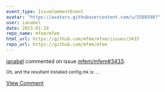 ```yaml
---
event_type: IssueCommentEvent
avatar: "https://avatars.githubusercontent.com/u/5588598?"
user: ianabel
date: 2023-01-28
repo_name: mfem/mfem
html_url: https://github.com/mfem/mfem/issues/3433
repo_url: https://github.com/mfem/mfem
---
```


<a href='https://github.com/ianabel' target='_blank'>ianabel</a> commented on issue <a href='https://github.com/mfem/mfem/issues/3433' target='_blank'>mfem/mfem#3433</a>.

<small>Oh, and the resultant installed config.mk is:...</small>

<a href='https://github.com/mfem/mfem/issues/3433' target='_blank'>View Comment</a>